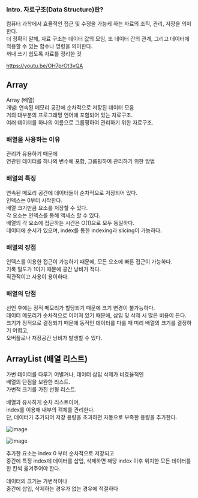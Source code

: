 ### Intro. 자료구조(Data Structure)란?
컴퓨터 과학에서 효율적인 접근 및 수정을 가능케 하는 자료의 조직, 관리, 저장을 의미한다.  
더 정확히 말해, 자료 구조는 데이터 값의 모임, 또 데이터 간의 관계, 그리고 데이터에 적용할 수 있는 함수나 명령을 의미한다.  
꺼내 쓰기 쉽도록 자료를 정리한 것  

https://youtu.be/OH7prOt3vQA    

## Array  
Array (배열)  
개념: 연속된 메모리 공간에 순차적으로 저장된 데이터 모음   
거의 대부분의 프로그래밍 언어에 포함되어 있는 자료구조.  
여러 데이터를 하나의 이름으로 그룹핑하여 관리하기 위한 자료구조.   

### 배열을 사용하는 이유  
관리가 유용하기 때문에  
연관된 데이터를 하나의 변수에 포함, 그룹핑하여 관리하기 위한 방법   

### 배열의 특징  
연속된 메모리 공간에 데이터들이 순차적으로 저장되어 있다.  
인덱스는 0부터 시작한다.   
배열 크기만큼 요소를 저장할 수 있다.  
각 요소는 인덱스를 통해 액세스 할 수 있다.  
배열의 각 요소에 접근하는 시간은 O(1)으로 모두 동일하다.  
데이터에 순서가 있으며, index를 통한 indexing과 slicing이 가능하다.  

### 배열의 장점  
인덱스를 이용한 접근이 가능하기 때문에, 모든 요소에 빠른 접근이 가능하다.  
기록 밀도가 1이기 때문에 공간 낭비가 적다.  
직관적이고 사용이 용이하다.  

### 배열의 단점  
선언 후에는 정적 메모리가 할당되기 때문에 크기 변경이 불가능하다.  
데이터 메모리가 순차적으로 이어져 있기 때문에, 삽입 및 삭제 시 많은 비용이 든다.  
크기가 정적으로 결정되기 때문에 동적인 데이터를 다룰 때 미리 배열의 크기를 결정하기 어렵고,  
오버플로나 저장공간 낭비가 발생할 수 있다.  
  
  
  
## ArrayList (배열 리스트)  
가변 데이터를 다루기 어별거나, 데이터 삽입 삭제가 비효율적인  
배열의 단점을 보완한 리스트.  
가변적 크기를 가진 선형 리스트.

배열과 유사하게 순차 리스트이며,  
index를 이용해 내부의 객체를 관리한다.  
단, 데이터가 추가되어 저장 용량을 초과하면 자동으로 부족한 용량을 추가한다.  
  
  
![image](https://user-images.githubusercontent.com/76094329/236624469-56b21cac-36c9-4305-969e-56c5c34304fe.png)  
  
![image](https://user-images.githubusercontent.com/76094329/236624483-c93686c8-9f00-42fd-9a0e-e014a992f8ef.png)  

추가한 요소는 index 0 부터 순차적으로 저장되고   
중간에 특정 index에 데이터를 삽입, 삭제하면 해당 index 이후 위치한 모든 데이터를 한 칸씩 옮겨주어야 한다.  
  
데이터의 크기는 가변적이나  
중간에 삽입, 삭제하는 경우가 없는 경우에 적절하다  


